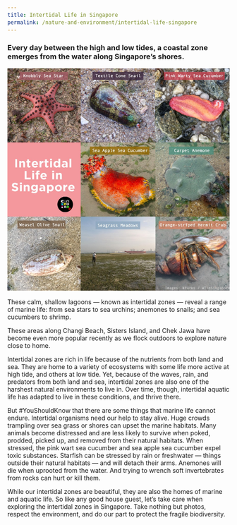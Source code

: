 ```yaml
---
title: Intertidal Life in Singapore
permalink: /nature-and-environment/intertidal-life-singapore
---
```

### Every day between the high and low tides, a coastal zone emerges from the water along Singapore’s shores. 

![Alt text for image on Isomer site](/images/intertidal-life2.jpeg)

These calm, shallow lagoons — known as intertidal zones — reveal a range of marine life: from sea stars to sea urchins; anemones to snails; and sea cucumbers to shrimp.

These areas along Changi Beach, Sisters Island, and Chek Jawa have become even more popular recently as we flock outdoors to explore nature close to home.

Intertidal zones are rich in life because of the nutrients from both land and sea. They are home to a variety of ecosystems with some life more active at high tide, and others at low tide. Yet, because of the waves, rain, and predators from both land and sea, intertidal zones are also one of the harshest natural environments to live in. Over time, though, intertidal aquatic life has adapted to live in these conditions, and thrive there.

But #YouShouldKnow that there are some things that marine life cannot endure. Intertidal organisms need our help to stay alive. Huge crowds trampling over sea grass or shores can upset the marine habitats. Many animals become distressed and are less likely to survive when poked, prodded, picked up, and removed from their natural habitats. When stressed, the pink wart sea cucumber and sea apple sea cucumber expel toxic substances. Starfish can be stressed by rain or freshwater — things outside their natural habitats — and will detach their arms. Anemones will die when uprooted from the water. And trying to wrench soft invertebrates from rocks can hurt or kill them.

While our intertidal zones are beautiful, they are also the homes of marine and aquatic life. So like any good house guest, let’s take care when exploring the intertidal zones in Singapore. Take nothing but photos, respect the environment, and do our part to protect the fragile biodiversity.